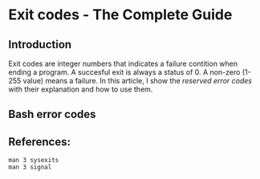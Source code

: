 # Exit codes - The Complete Guide

## Introduction

Exit codes are integer numbers that indicates a failure contition  when ending a program. A succesful exit is always a status of 0. A non-zero (1-255 value) means a failure. In this article, I show the *reserved error codes* with their explanation and how to use them.

## Bash error codes



## References:

```shell
man 3 sysexits
man 3 signal
```
